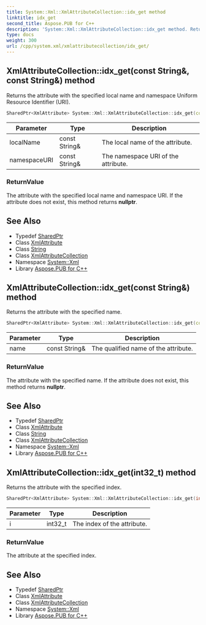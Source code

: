 ```yaml
---
title: System::Xml::XmlAttributeCollection::idx_get method
linktitle: idx_get
second_title: Aspose.PUB for C++
description: 'System::Xml::XmlAttributeCollection::idx_get method. Returns the attribute with the specified local name and namespace Uniform Resource Identifier (URI) in C++.'
type: docs
weight: 300
url: /cpp/system.xml/xmlattributecollection/idx_get/
---
```

## XmlAttributeCollection::idx_get(const String\&, const String\&) method


Returns the attribute with the specified local name and namespace Uniform Resource Identifier (URI).

```cpp
SharedPtr<XmlAttribute> System::Xml::XmlAttributeCollection::idx_get(const String &localName, const String &namespaceURI)
```


| Parameter | Type | Description |
| --- | --- | --- |
| localName | const String\& | The local name of the attribute. |
| namespaceURI | const String\& | The namespace URI of the attribute. |

### ReturnValue

The attribute with the specified local name and namespace URI. If the attribute does not exist, this method returns **nullptr**.

## See Also

* Typedef [SharedPtr](../../../system/sharedptr/)
* Class [XmlAttribute](../../xmlattribute/)
* Class [String](../../../system/string/)
* Class [XmlAttributeCollection](../)
* Namespace [System::Xml](../../)
* Library [Aspose.PUB for C++](../../../)
## XmlAttributeCollection::idx_get(const String\&) method


Returns the attribute with the specified name.

```cpp
SharedPtr<XmlAttribute> System::Xml::XmlAttributeCollection::idx_get(const String &name)
```


| Parameter | Type | Description |
| --- | --- | --- |
| name | const String\& | The qualified name of the attribute. |

### ReturnValue

The attribute with the specified name. If the attribute does not exist, this method returns **nullptr**.

## See Also

* Typedef [SharedPtr](../../../system/sharedptr/)
* Class [XmlAttribute](../../xmlattribute/)
* Class [String](../../../system/string/)
* Class [XmlAttributeCollection](../)
* Namespace [System::Xml](../../)
* Library [Aspose.PUB for C++](../../../)
## XmlAttributeCollection::idx_get(int32_t) method


Returns the attribute with the specified index.

```cpp
SharedPtr<XmlAttribute> System::Xml::XmlAttributeCollection::idx_get(int32_t i)
```


| Parameter | Type | Description |
| --- | --- | --- |
| i | int32_t | The index of the attribute. |

### ReturnValue

The attribute at the specified index.

## See Also

* Typedef [SharedPtr](../../../system/sharedptr/)
* Class [XmlAttribute](../../xmlattribute/)
* Class [XmlAttributeCollection](../)
* Namespace [System::Xml](../../)
* Library [Aspose.PUB for C++](../../../)
